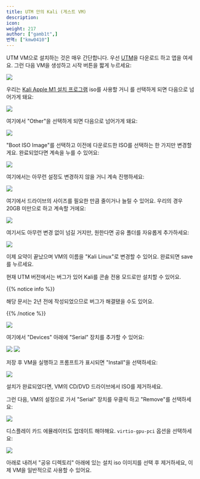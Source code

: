 ```yaml
---
title: UTM 안의 Kali (게스트 VM)
description:
icon:
weight: 217
author: ["gamb1t",]
번역: ["kmw0410"]
---
```


UTM VM으로 설치하는 것은 매우 간단합니다. 우선 [UTM](https://mac.getutm.app/)을 다운로드 하고 앱을 여세요. 그런 다음 VM을 생성하고 시작 버튼을 짧게 누르세요:

![](utm-setup-2.png)

우리는 [Kali Apple M1 설치 프로그램](/get-kali/#kali-installer-images) iso를 사용할 거니 를 선택하게 되면 다음으로 넘어가게 돼요:

![](utm-setup-3.png)

여기에서 "Other"을 선택하게 되면 다음으로 넘어가게 돼요:

![](utm-setup-4.png)

"Boot ISO Image"를 선택하고 이전에 다운로드한 ISO를 선택하는 한 가지만 변경할게요. 완료되었다면 계속을 누를 수 있어요:

![](utm-setup-5.png)

여기에서는 아무런 설정도 변경하지 않을 거니 계속 진행하세요:

![](utm-setup-6.png)

여기에서 드라이브의 사이즈를 필요한 만큼 줄이거나 늘릴 수 있어요. 우리의 경우 20GB 미만으로 하고 계속할 거에요:

![](utm-setup-7.png)

여기서도 아무런 변경 없이 넘길 거지만, 원한다면 공유 폴더를 자유롭게 추가하세요: 

![](utm-setup-8.png)

이제 요약이 끝났으며 VM의 이름을 "Kali Linux"로 변경할 수 있어요. 완료되면 save를 누르세요. 

현재 UTM 버전에서는 버그가 있어 Kali를 콘솔 전용 모드로만 설치할 수 있어요.

{{% notice info %}}

해당 문서는 2년 전에 작성되었으므로 버그가 해결됐을 수도 있어요.

{{% /notice %}}

![](utm-setup-9.png)

여기에서 "Devices" 아래에 "Serial" 장치를 추가할 수 있어요:

![](utm-setup-10.png)
![](utm-setup-10.5.png)

저장 후 VM을 실행하고 프롬프트가 표시되면 "Install"을 선택하세요:

![](utm-setup-11.png)

설치가 완료되었다면, VM의 CD/DVD 드라이브에서 ISO를 제거하세요.

그런 다음, VM의 설정으로 가서 "Serial" 장치를 우클릭 하고 "Remove"를 선택하세요:

![](utm-setup-12.png)

디스플레이 카드 에뮬레이터도 업데이트 해야해요. `virtio-gpu-pci` 옵션을 선택하세요:

![](utm-setup-13.png)

아래로 내려서 "공유 디렉토리" 아래에 있는 설치 iso 이미지를 선택 후 제거하세요, 이제 VM을 일반적으로 사용할 수 있어요.
